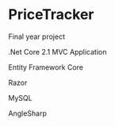 # PriceTracker
Final year project

.Net Core 2.1 MVC Application

Entity Framework Core

Razor

MySQL

AngleSharp
